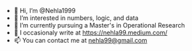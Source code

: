 - 👋 Hi, I’m @Nehla1999
- 👀 I’m interested in numbers, logic, and data
- 🌱 I’m currently pursuing a Master's in Operational Research
- 🌷 I occasionaly write at https://nehla99.medium.com/
- 📫 You can contact me at nehla99@gmail.com

<!---
Nehla1999/Nehla1999 is a ✨ special ✨ repository because its `README.md` (this file) appears on your GitHub profile.
You can click the Preview link to take a look at your changes.
--->
